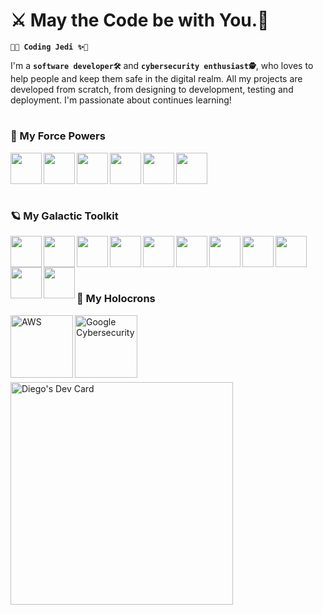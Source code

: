 # ⚔️ May the Code be with You.🥋

**`🥋✨ Coding Jedi ✨🥋`**

I'm a **`software developer🛠`** and **`cybersecurity enthusiast🕵️`**, who loves to help people and keep them safe in the digital realm. All my projects are developed from scratch, from designing to development, testing and deployment. I'm passionate about continues learning! 
<br/>

#

### 🌌 My Force Powers

<img src="https://cdn.jsdelivr.net/gh/devicons/devicon/icons/csharp/csharp-plain.svg" align="left" style="padding-rigth:50px;" width="50px" />
<img src="https://cdn.jsdelivr.net/gh/devicons/devicon/icons/javascript/javascript-plain.svg" align="left" style="padding-rigth:50px;" width="50px" />
<img src="https://cdn.jsdelivr.net/gh/devicons/devicon/icons/typescript/typescript-plain.svg" align="left" style="padding-rigth:50px;" width="50px" />
<img src="https://cdn.jsdelivr.net/gh/devicons/devicon/icons/python/python-original.svg" align="left" style="padding-rigth:50px;" width="50px" />
<img src="https://cdn.jsdelivr.net/gh/devicons/devicon/icons/java/java-original.svg" align="left" style="padding-rigth:50px;" width="50px" />
<img src="https://cdn.jsdelivr.net/gh/devicons/devicon/icons/php/php-plain.svg" align="left" style="padding-rigth:50px;" width="50px" />
                            
<br/>
<br/>
<br/>

#

### 🪐 My Galactic Toolkit

<img src="https://cdn.jsdelivr.net/gh/devicons/devicon/icons/angularjs/angularjs-plain.svg" align="left" style="padding-rigth:50px;" width="50px"  />
<img src="https://cdn.jsdelivr.net/gh/devicons/devicon/icons/nextjs/nextjs-original.svg" align="left" style="padding-rigth:50px;" width="50px" />
<img src="https://cdn.jsdelivr.net/gh/devicons/devicon/icons/dotnetcore/dotnetcore-original.svg" align="left" style="padding-rigth:50px;" width="50px"  />
<img src="https://cdn.jsdelivr.net/gh/devicons/devicon/icons/nodejs/nodejs-original-wordmark.svg" align="left" style="padding-rigth:50px;" width="50px"  />
<img src="https://cdn.jsdelivr.net/gh/devicons/devicon@latest/icons/nestjs/nestjs-original.svg" align="left" style="padding-rigth:50px;" width="50px" />
<img src="https://cdn.jsdelivr.net/gh/devicons/devicon/icons/microsoftsqlserver/microsoftsqlserver-plain-wordmark.svg" align="left" style="padding-rigth:50px;" width="50px"  />
<img src="https://cdn.jsdelivr.net/gh/devicons/devicon/icons/mysql/mysql-original-wordmark.svg" align="left" style="padding-rigth:50px;" width="50px"  />
<img src="https://cdn.jsdelivr.net/gh/devicons/devicon/icons/postgresql/postgresql-plain-wordmark.svg" align="left" style="padding-rigth:50px;" width="50px"  />
<img src="https://cdn.jsdelivr.net/gh/devicons/devicon/icons/docker/docker-original-wordmark.svg" align="left" style="padding-rigth:50px;" width="50px"  />
  <img src="https://cdn.jsdelivr.net/gh/devicons/devicon@latest/icons/amazonwebservices/amazonwebservices-original-wordmark.svg" align="left" style="padding-rigth:50px;" width="50px" />
<img src="https://cdn.jsdelivr.net/gh/devicons/devicon/icons/azure/azure-original.svg" align="left" style="padding-rigth:50px;" width="50px" />    
          
<br/>
<br/>
<br/>

#

### 💠 My Holocrons 

<img align="left" alt="AWS" width="100px" style="padding-rigth:60px;" src="https://images.credly.com/size/680x680/images/0e284c3f-5164-4b21-8660-0d84737941bc/image.png"/>
<img align="left" alt="Google Cybersecurity" width="100px" style="padding-rigth:60px;" src="https://images.credly.com/size/680x680/images/0bf0f2da-a699-4c82-82e2-56dcf1f2e1c7/image.png"/>

<br/>
<br/>
<br/>
<br/>

#
<a href="https://app.daily.dev/diego2423"><img src="https://api.daily.dev/devcards/v2/DPmekDERCnaqPdYhqb4ID.png?type=default&r=6ux" width="356" alt="Diego's Dev Card"/></a>
